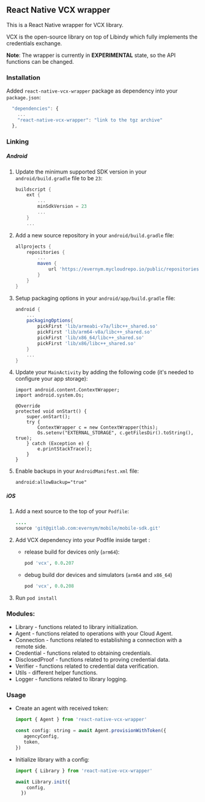 ## React Native VCX wrapper

This is a React Native wrapper for VCX library.

VCX is the open-source library on top of Libindy which fully implements the credentials exchange.

**Note**: The wrapper is currently in **EXPERIMENTAL** state, so the API functions can be changed.

### Installation

Added `react-native-vcx-wrapper` package as dependency into your `package.json`:
```javascript
  "dependencies": {
    ...
    "react-native-vcx-wrapper": "link to the tgz archive"
  },
```

### Linking

##### Android

1. Update the minimum supported SDK version in your `android/build.gradle` file to be `23`:
    ```groovy
    buildscript {
        ext {
            ...
            minSdkVersion = 23
            ...
        }
        ...
    ```

1. Add a new source repository in your `android/build.gradle` file:
    ```groovy
    allprojects {
        repositories {
            ...
            maven {
                url 'https://evernym.mycloudrepo.io/public/repositories/libvcx-android'
            }
        }
    }

1. Setup packaging options in your `android/app/build.gradle` file:
   ```groovy
   android {
       ...
       packagingOptions{
           pickFirst 'lib/armeabi-v7a/libc++_shared.so'
           pickFirst 'lib/arm64-v8a/libc++_shared.so'
           pickFirst 'lib/x86_64/libc++_shared.so'
           pickFirst 'lib/x86/libc++_shared.so'
       }
       ...
   }
   ```

1. Update your `MainActivity` by adding the following code (it's needed to configure your app storage):
    ```
    import android.content.ContextWrapper;
    import android.system.Os;
    ```
    ```
    @Override
    protected void onStart() {
        super.onStart();
        try {
            ContextWrapper c = new ContextWrapper(this);
            Os.setenv("EXTERNAL_STORAGE", c.getFilesDir().toString(), true);
        } catch (Exception e) {
            e.printStackTrace();
        }
    }
   ```

1. Enable backups in your `AndroidManifest.xml` file:
    ```
    android:allowBackup="true"
    ```

##### iOS

1. Add a next source to the top of your `Podfile`:

    ```ruby
    ....
    source 'git@gitlab.com:evernym/mobile/mobile-sdk.git'
    ```

1. Add VCX dependency into your Podfile inside target <ProjectName>:
    * release build for devices only (`arm64`):
        ```ruby
        pod 'vcx', 0.0.207
        ```
    * debug build dor devices and simulators (`arm64` and `x86_64`)
        ```ruby
        pod 'vcx', 0.0.208
        ```

1. Run `pod install`

### Modules:
* Library - functions related to library initialization.
* Agent - functions related to operations with your Cloud Agent.
* Connection - functions related to establishing a connection with a remote side.
* Credential - functions related to obtaining credentials. 
* DisclosedProof - functions related to proving credential data.
* Verifier - functions related to credential data verification.
* Utils - different helper functions.
* Logger - functions related to library logging.

### Usage

* Create an agent with received token: 
    ```javascript
    import { Agent } from 'react-native-vcx-wrapper'
    
    const config: string = await Agent.provisionWithToken({
       agencyConfig,
       token,
    })
    ```

* Initialize library with a config:
    ```javascript
    import { Library } from 'react-native-vcx-wrapper'
    
    await Library.init({
        config,
      })
    ```

